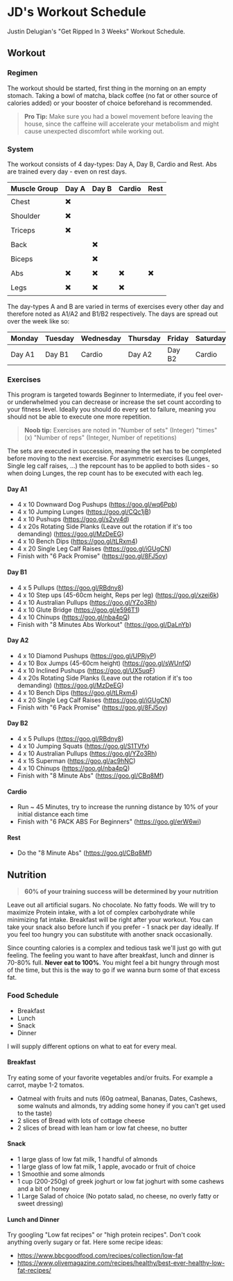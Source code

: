 # JD's Workout Schedule
Justin Delugian's "Get Ripped In 3 Weeks" Workout Schedule.

## Workout

### Regimen

The workout should be started, first thing in the morning on an empty stomach. Taking a bowl of matcha, black coffee (no fat or other source of calories added) or your booster of choice beforehand is recommended.

> **Pro Tip:**
> Make sure you had a bowel movement before leaving the house, since the caffeine will accelerate your metabolism and might cause unexpected discomfort while working out.

### System

The workout consists of 4 day-types: Day A, Day B, Cardio and Rest. Abs are trained every day - even on rest days.

Muscle Group | Day A | Day B | Cardio | Rest
--- | --- | --- | --- | ---
Chest | ✖️ | | | |
Shoulder | ✖️ | | | |
Triceps | ✖️ | | | |
Back | | ✖️ | | |
Biceps | | ✖️ | |
Abs | ✖️ | ✖️ | ✖️ | ✖️
Legs | ✖️ | ✖️ | ✖️ | |

The day-types A and B are varied in terms of exercises every other day and therefore noted as A1/A2 and B1/B2 respectively. The days are spread out over the week like so:

Monday | Tuesday | Wednesday | Thursday | Friday | Saturday | Sunday
--- | --- | --- | --- | --- | --- | ---
Day A1 | Day B1 | Cardio | Day A2 | Day B2 | Cardio | Rest

### Exercises

This program is targeted towards Beginner to Intermediate, if you feel over- or underwhelmed you can decrease or increase the set count according to your fitness level. Ideally you should do every set to failure, meaning you should not be able to execute one more repetition.

> **Noob tip:** Exercises are noted in "Number of sets" (Integer) "times" (x) "Number of reps" (Integer, Number of repetitions)

The sets are executed in succession, meaning the set has to be completed before moving to the next exercise. For asymmetric exercises (Lunges, Single leg calf raises, ...) the repcount has to be applied to both sides - so when doing Lunges, the rep count has to be executed with each leg.

#### Day A1

- 4 x 10 Downward Dog Pushups (https://goo.gl/wq6Ppb)
- 4 x 10 Jumping Lunges (https://goo.gl/CQc1jB)
- 4 x 10 Pushups (https://goo.gl/s2vy4d)
- 4 x 20s Rotating Side Planks (Leave out the rotation if it's too demanding) (https://goo.gl/MzDeEG)
- 4 x 10 Bench Dips (https://goo.gl/tLRxm4)
- 4 x 20 Single Leg Calf Raises (https://goo.gl/iGUgCN)
- Finish with "6 Pack Promise" (https://goo.gl/8FJ5oy)

#### Day B1

- 4 x 5 Pullups (https://goo.gl/RBdny8)
- 4 x 10 Step ups (45-60cm height, Reps per leg) (https://goo.gl/xzei6k)
- 4 x 10 Australian Pullups (https://goo.gl/YZo3Rh)
- 4 x 10 Glute Bridge (https://goo.gl/e596T1)
- 4 x 10 Chinups (https://goo.gl/nba4pQ)
- Finish with "8 Minutes Abs Workout" (https://goo.gl/DaLnYb)

#### Day A2

- 4 x 10 Diamond Pushups (https://goo.gl/UPRjyP)
- 4 x 10 Box Jumps (45-60cm height) (https://goo.gl/sWUnfQ)
- 4 x 10 Inclined Pushups (https://goo.gl/UX5uqF)
- 4 x 20s Rotating Side Planks (Leave out the rotation if it's too demanding) (https://goo.gl/MzDeEG)
- 4 x 10 Bench Dips (https://goo.gl/tLRxm4)
- 4 x 20 Single Leg Calf Raises (https://goo.gl/iGUgCN)
- Finish with "6 Pack Promise" (https://goo.gl/8FJ5oy)

#### Day B2

- 4 x 5 Pullups (https://goo.gl/RBdny8)
- 4 x 10 Jumping Squats (https://goo.gl/S1TVfx)
- 4 x 10 Australian Pullups (https://goo.gl/YZo3Rh)
- 4 x 15 Superman (https://goo.gl/ac9hNC)
- 4 x 10 Chinups (https://goo.gl/nba4pQ)
- Finish with "8 Minute Abs" (https://goo.gl/CBq8Mf)


#### Cardio

- Run ~ 45 Minutes, try to increase the running distance by 10% of your initial distance each time
- Finish with "6 PACK ABS For Beginners" (https://goo.gl/erW6wi)


#### Rest
- Do the "8 Minute Abs" (https://goo.gl/CBq8Mf)


## Nutrition

> **60% of your training success will be determined by your nutrition**

Leave out all artificial sugars. No chocolate. No fatty foods. We will try to maximize Protein intake, with a lot of complex carbohydrate while minimizing fat intake. Breakfast will be right after your workout. You can take your snack also before lunch if you prefer - 1 snack per day ideally. If you feel too hungry you can substitute with another snack occasionally.

Since counting calories is a complex and tedious task we'll just go with gut feeling. The feeling you want to have after breakfast, lunch and dinner is 70-80% full. **Never eat to 100%**. You might feel a bit hungry through most of the time, but this is the way to go if we wanna burn some of that excess fat.

### Food Schedule
- Breakfast
- Lunch
- Snack
- Dinner

I will supply different options on what to eat for every meal.

#### Breakfast
Try eating some of your favorite vegetables and/or fruits. For example a carrot, maybe 1-2 tomatos.

- Oatmeal with fruits and nuts (60g oatmeal, Bananas, Dates, Cashews, some walnuts and almonds, try adding some honey if you can't get used to the taste)
- 2 slices of Bread with lots of cottage cheese
- 2 slices of bread with lean ham or low fat cheese, no butter

#### Snack
- 1 large glass of low fat milk, 1 handful of almonds
- 1 large glass of low fat milk, 1 apple, avocado or fruit of choice
- 1 Smoothie and some almonds
- 1 cup (200-250g) of greek joghurt or low fat joghurt with some cashews and a bit of honey
- 1 Large Salad of choice (No potato salad, no cheese, no overly fatty or sweet dressing)

#### Lunch and Dinner

Try googling "Low fat recipes" or "high protein recipes". Don't cook anything overly sugary or fat.
Here some recipe ideas:
- https://www.bbcgoodfood.com/recipes/collection/low-fat
- https://www.olivemagazine.com/recipes/healthy/best-ever-healthy-low-fat-recipes/





